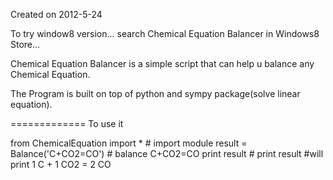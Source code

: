 Created on 2012-5-24

To try window8 version... search Chemical Equation Balancer in Windows8 Store...

Chemical Equation Balancer is a simple script that 
can help u balance any Chemical Equation.

The Program is built on top of python and sympy package(solve linear equation).

=============
To use it

from ChemicalEquation import *   # import module
result = Balance('C+CO2=CO')     # balance C+CO2=CO 
print result                     # print result
#will print 1 C + 1 CO2  = 2 CO 